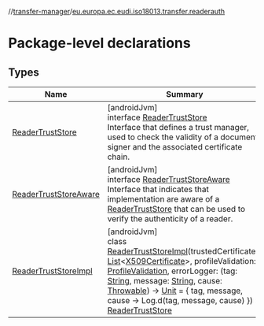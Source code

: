//[transfer-manager](../../index.md)/[eu.europa.ec.eudi.iso18013.transfer.readerauth](index.md)

# Package-level declarations

## Types

| Name | Summary |
|---|---|
| [ReaderTrustStore](-reader-trust-store/index.md) | [androidJvm]<br>interface [ReaderTrustStore](-reader-trust-store/index.md)<br>Interface that defines a trust manager, used to check the validity of a document signer and the associated certificate chain. |
| [ReaderTrustStoreAware](-reader-trust-store-aware/index.md) | [androidJvm]<br>interface [ReaderTrustStoreAware](-reader-trust-store-aware/index.md)<br>Interface that indicates that implementation are aware of a [ReaderTrustStore](-reader-trust-store/index.md) that can be used to verify the authenticity of a reader. |
| [ReaderTrustStoreImpl](-reader-trust-store-impl/index.md) | [androidJvm]<br>class [ReaderTrustStoreImpl](-reader-trust-store-impl/index.md)(trustedCertificates: [List](https://kotlinlang.org/api/latest/jvm/stdlib/kotlin-stdlib/kotlin.collections/-list/index.html)&lt;[X509Certificate](https://developer.android.com/reference/kotlin/java/security/cert/X509Certificate.html)&gt;, profileValidation: [ProfileValidation](../eu.europa.ec.eudi.iso18013.transfer.readerauth.profile/-profile-validation/index.md), errorLogger: (tag: [String](https://kotlinlang.org/api/latest/jvm/stdlib/kotlin-stdlib/kotlin/-string/index.html), message: [String](https://kotlinlang.org/api/latest/jvm/stdlib/kotlin-stdlib/kotlin/-string/index.html), cause: [Throwable](https://kotlinlang.org/api/latest/jvm/stdlib/kotlin-stdlib/kotlin/-throwable/index.html)) -&gt; [Unit](https://kotlinlang.org/api/latest/jvm/stdlib/kotlin-stdlib/kotlin/-unit/index.html) = { tag, message, cause -&gt;         Log.d(tag, message, cause)     }) : [ReaderTrustStore](-reader-trust-store/index.md) |
